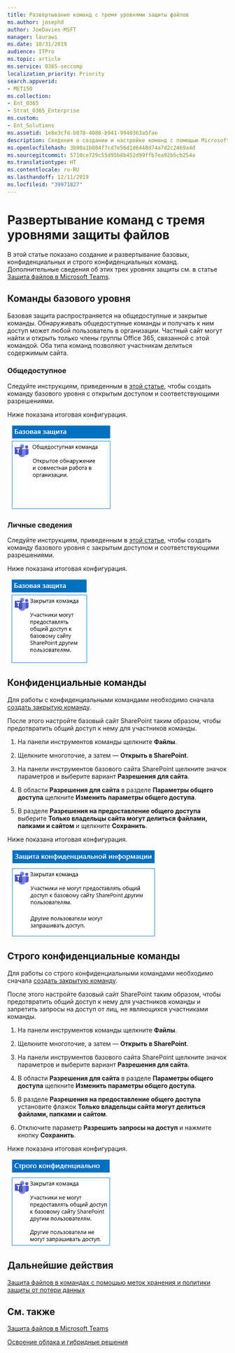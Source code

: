 ```yaml
---
title: Развертывание команд с тремя уровнями защиты файлов
ms.author: josephd
author: JoeDavies-MSFT
manager: laurawi
ms.date: 10/31/2019
audience: ITPro
ms.topic: article
ms.service: O365-seccomp
localization_priority: Priority
search.appverid:
- MET150
ms.collection:
- Ent_O365
- Strat_O365_Enterprise
ms.custom:
- Ent_Solutions
ms.assetid: 1e8e3cfd-b878-4088-b941-9940363a5fae
description: Сведения о создании и настройке команд с помощью Microsoft Teams для применения различных уровней защиты информации, содержащейся в файлах.
ms.openlocfilehash: 3b90a1b084f7cd7e56d1d6448d74a7d2c2469a4d
ms.sourcegitcommit: 5710ce729c55d95b8b452d99ffb7ea92b5cb254a
ms.translationtype: HT
ms.contentlocale: ru-RU
ms.lasthandoff: 12/11/2019
ms.locfileid: "39971827"
---
```

# <a name="deploy-teams-for-three-tiers-of-protection-for-files"></a>Развертывание команд с тремя уровнями защиты файлов

В этой статье показано создание и развертывание базовых, конфиденциальных и строго конфиденциальных команд. Дополнительные сведения об этих трех уровнях защиты см. в статье [Защита файлов в Microsoft Teams](secure-files-in-teams.md).

## <a name="baseline-teams"></a>Команды базового уровня

Базовая защита распространяется на общедоступные и закрытые команды. Обнаруживать общедоступные команды и получать к ним доступ может любой пользователь в организации. Частный сайт могут найти и открыть только члены группы Office 365, связанной с этой командой. Оба типа команд позволяют участникам делиться содержимым сайта.

### <a name="public"></a>Общедоступное

Следуйте инструкциям, приведенным в [этой статье](https://support.office.com/article/174adf5f-846b-4780-b765-de1a0a737e2b), чтобы создать команду базового уровня с открытым доступом и соответствующими разрешениями.

Ниже показана итоговая конфигурация.

![Базовый уровень защиты для общедоступной команды.](../media/baseline-public-team.png)

### <a name="private"></a>Личные сведения

Следуйте инструкциям, приведенным в [этой статье](https://support.office.com/article/174adf5f-846b-4780-b765-de1a0a737e2b), чтобы создать команду базового уровня с закрытым доступом и соответствующими разрешениями.

Ниже показана итоговая конфигурация.

![Базовый уровень защиты для закрытой команды.](../media/baseline-private-team.png)

## <a name="sensitive-teams"></a>Конфиденциальные команды

Для работы с конфиденциальными командами необходимо сначала [создать закрытую команду](https://support.office.com/article/174adf5f-846b-4780-b765-de1a0a737e2b).

После этого настройте базовый сайт SharePoint таким образом, чтобы предотвратить общий доступ к нему для участников команды.

1. На панели инструментов команды щелкните **Файлы**.

2. Щелкните многоточие, а затем — **Открыть в SharePoint**.

3. На панели инструментов базового сайта SharePoint щелкните значок параметров и выберите вариант **Разрешения для сайта**.

4. В области **Разрешения для сайта** в разделе **Параметры общего доступа** щелкните **Изменить параметры общего доступа**.

5. В разделе **Разрешения на предоставление общего доступа** выберите **Только владельцы сайта могут делиться файлами, папками и сайтом** и щелкните **Сохранить**.

Ниже показана итоговая конфигурация.

![Конфиденциальный уровень защиты для команды.](../media/sensitive-team.png)

## <a name="highly-confidential-teams"></a>Строго конфиденциальные команды

Для работы со строго конфиденциальными командами необходимо сначала [создать закрытую команду](https://support.office.com/article/174adf5f-846b-4780-b765-de1a0a737e2b).

После этого настройте базовый сайт SharePoint таким образом, чтобы предотвратить общий доступ к нему для участников команды и запретить запросы на доступ от лиц, не являющихся участниками команды.

1. На панели инструментов команды щелкните **Файлы**.

2. Щелкните многоточие, а затем — **Открыть в SharePoint**.

3. На панели инструментов базового сайта SharePoint щелкните значок параметров и выберите вариант **Разрешения для сайта**.

4. В области **Разрешения для сайта** в разделе **Параметры общего доступа** щелкните **Изменить параметры общего доступа**.

5. В разделе **Разрешения на предоставление общего доступа** установите флажок **Только владельцы сайта могут делиться файлами, папками и сайтом**.

6. Отключите параметр **Разрешить запросы на доступ** и нажмите кнопку **Сохранить**.

Ниже показана итоговая конфигурация.

![Строго конфиденциальный уровень защиты для команды.](../media/highly-confidential-team.png)

## <a name="next-step"></a>Дальнейшие действия

[Защита файлов в командах с помощью меток хранения и политики защиты от потери данных](deploy-teams-retention-DLP.md)

## <a name="see-also"></a>См. также

[Защита файлов в Microsoft Teams](secure-files-in-teams.md)

[Освоение облака и гибридные решения](https://docs.microsoft.com/office365/enterprise/cloud-adoption-and-hybrid-solutions)

